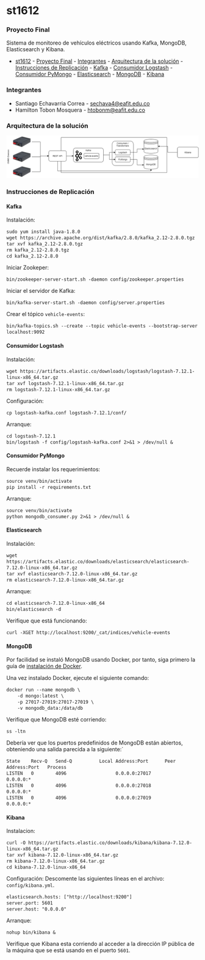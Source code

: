 # st1612
### Proyecto Final
Sistema de monitoreo de vehículos eléctricos usando Kafka, MongoDB, Elasticsearch y Kibana.

<!-- TOC -->

- [st1612](#st1612)
        - [Proyecto Final](#proyecto-final)
        - [Integrantes](#integrantes)
        - [Arquitectura de la solución](#arquitectura-de-la-solución)
        - [Instrucciones de Replicación](#instrucciones-de-replicación)
            - [Kafka](#kafka)
            - [Consumidor Logstash](#consumidor-logstash)
            - [Consumidor PyMongo](#consumidor-pymongo)
            - [Elasticsearch](#elasticsearch)
            - [MongoDB](#mongodb)
            - [Kibana](#kibana)

<!-- /TOC -->

### Integrantes

* Santiago Echavarria Correa - sechava4@eafit.edu.co
* Hamilton Tobon Mosquera - htobonm@eafit.edu.co

### Arquitectura de la solución

![Arquitectura de la solución](./arquitectura.png)

### Instrucciones de Replicación

#### Kafka
Instalación:

    sudo yum install java-1.8.0
    wget https://archive.apache.org/dist/kafka/2.8.0/kafka_2.12-2.8.0.tgz
    tar xvf kafka_2.12-2.8.0.tgz
    rm kafka_2.12-2.8.0.tgz
    cd kafka_2.12-2.8.0

Iniciar Zookeper:

    bin/zookeeper-server-start.sh -daemon config/zookeeper.properties

Iniciar el servidor de Kafka:

    bin/kafka-server-start.sh -daemon config/server.properties

Crear el tópico `vehicle-events`:

    bin/kafka-topics.sh --create --topic vehicle-events --bootstrap-server localhost:9092

#### Consumidor Logstash
Instalación:

    wget https://artifacts.elastic.co/downloads/logstash/logstash-7.12.1-linux-x86_64.tar.gz
    tar xvf logstash-7.12.1-linux-x86_64.tar.gz
    rm logstash-7.12.1-linux-x86_64.tar.gz

Configuración:

    cp logstash-kafka.conf logstash-7.12.1/conf/

Arranque:

    cd logstash-7.12.1
    bin/logstash -f config/logstash-kafka.conf 2>&1 > /dev/null &

#### Consumidor PyMongo
Recuerde instalar los requerimientos:

    source venv/bin/activate
    pip install -r requirements.txt

Arranque:

    source venv/bin/activate
    python mongodb_consumer.py 2>&1 > /dev/null &

#### Elasticsearch
Instalación:

    wget https://artifacts.elastic.co/downloads/elasticsearch/elasticsearch-7.12.0-linux-x86_64.tar.gz
    tar xvf elasticsearch-7.12.0-linux-x86_64.tar.gz
    rm elasticsearch-7.12.0-linux-x86_64.tar.gz

Arranque:

    cd elasticsearch-7.12.0-linux-x86_64
    bin/elasticsearch -d

Verifique que está funcionando:

    curl -XGET http://localhost:9200/_cat/indices/vehicle-events

#### MongoDB
Por facilidad se instaló MongoDB usando Docker, por tanto, siga primero la guía de
[instalación de Docker](https://docs.docker.com/engine/install/ubuntu/).

Una vez instalado Docker, ejecute el siguiente comando:

    docker run --name mongodb \
        -d mongo:latest \
        -p 27017-27019:27017-27019 \
        -v mongodb_data:/data/db

Verifique que MongoDB esté corriendo:

    ss -ltn

Debería ver que los puertos predefinidos de MongoDB están abiertos, obteniendo una salida
parecida a la siguiente:`

    State    Recv-Q   Send-Q          Local Address:Port      Peer Address:Port   Process
    LISTEN   0        4096                  0.0.0.0:27017          0.0.0.0:*
    LISTEN   0        4096                  0.0.0.0:27018          0.0.0.0:*
    LISTEN   0        4096                  0.0.0.0:27019          0.0.0.0:*


#### Kibana
Instalacion:

    curl -O https://artifacts.elastic.co/downloads/kibana/kibana-7.12.0-linux-x86_64.tar.gz
    tar xvf kibana-7.12.0-linux-x86_64.tar.gz
    rm kibana-7.12.0-linux-x86_64.tar.gz
    cd kibana-7.12.0-linux-x86_64

Configuración: Descomente las siguientes líneas en el archivo: `config/kibana.yml`.

    elasticsearch.hosts: ["http://localhost:9200"]
    server.port: 5601
    server.host: "0.0.0.0"

Arranque:

    nohup bin/kibana &

Verifique que Kibana esta corriendo al acceder a la dirección IP pública de la máquina que se
está usando en el puerto `5601`.
